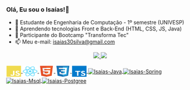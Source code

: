 ### Olá, Eu sou o Isaías!👋

- 🔭 Estudante de Engenharia de Computação - 1º semestre (UNIVESP)
- 🌱 Aprendendo tecnologias Front e Back-End (HTML, CSS, JS, Java)
- 🌱 Participante do Bootcamp "Transforma Tec"
- 📫 Meu e-mail: isaias30silva@gmail.com

<div align="center">
  <a href="https://github.com/isaias30silva">
  <img height="180em" src="https://github-readme-stats.vercel.app/api?username=isaias30silva&show_icons=true&theme=blueberry&include_all_commits=true&count_private=true"/>
  <img height="180em" src="https://github-readme-stats.vercel.app/api/top-langs/?username=isaias30silva&layout=compact&langs_count=7&theme=blueberry"/>
</div>


<div style="display: inline_block"><br>
  <img align="center" alt="Isaias-Js" height="30" width="40" src="https://raw.githubusercontent.com/devicons/devicon/master/icons/javascript/javascript-plain.svg">
  <img align="center" alt="Isaias-React" height="30" width="40" src="https://raw.githubusercontent.com/devicons/devicon/master/icons/react/react-original.svg">
  <img align="center" alt="Isaias-HTML" height="30" width="40" src="https://raw.githubusercontent.com/devicons/devicon/master/icons/html5/html5-original.svg">
  <img align="center" alt="Isaias-CSS" height="30" width="40" src="https://raw.githubusercontent.com/devicons/devicon/master/icons/css3/css3-original.svg">
    <img align="center" alt="Rafa-Ts" height="30" width="40" src="https://raw.githubusercontent.com/devicons/devicon/master/icons/typescript/typescript-plain.svg">
  <img align="center" alt="Isaias-Java" height="30" width="40" src="https://cdn.jsdelivr.net/gh/devicons/devicon/icons/java/java-original.svg">
   <img align="center" alt="Isaias-Spring" height="30" width="40" src="https://cdn.jsdelivr.net/gh/devicons/devicon/icons/spring/spring-original-wordmark.svg" />
  <img align="center" alt="Isaias-Msql" height="30" width="40" src="https://cdn.jsdelivr.net/gh/devicons/devicon/icons/mysql/mysql-original-wordmark.svg">
  <img align="center" alt="Isaias-Postgree" height="30" width="40" src="https://cdn.jsdelivr.net/gh/devicons/devicon/icons/postgresql/postgresql-original-wordmark.svg">
</div>
